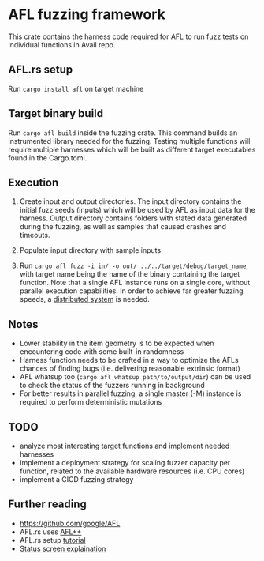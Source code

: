 # AFL fuzzing framework

This crate contains the harness code required for AFL to run fuzz tests on individual functions in Avail repo.

## AFL.rs setup

Run `cargo install afl` on target machine

## Target binary build

Run `cargo afl build` inside the fuzzing crate. This command builds an instrumented library needed for the fuzzing. Testing multiple functions will require multiple harnesses which will be built as different target executables found in the Cargo.toml.

## Execution

1. Create input and output directories. The input directory contains the initial fuzz seeds (inputs) which will be used by AFL as input data for the harness. Output directory contains folders with stated data generated during the fuzzing, as well as samples that caused crashes and timeouts.

2. Populate input directory with sample inputs

3. Run `cargo afl fuzz -i in/ -o out/ ../../target/debug/target_name`, with target name being the name of the binary containing the target function. Note that a single AFL instance runs on a single core, without parallel execution capabilities. In order to achieve far greater fuzzing speeds, a [distributed system](https://aflplus.plus/docs/parallel_fuzzing/) is needed.

## Notes

- Lower stability in the item geometry is to be expected when encountering code with some built-in randomness
- Harness function needs to be crafted in a way to optimize the AFLs chances of finding bugs (i.e. delivering reasonable extrinsic format)
- AFL whatsup too (`cargo afl whatsup path/to/output/dir`) can be used to check the status of the fuzzers running in background
- For better results in parallel fuzzing, a single master (-M) instance is required to perform deterministic mutations

## TODO

- analyze most interesting target functions and implement needed harnesses
- implement a deployment strategy for scaling fuzzer capacity per function, related to the available hardware resources (i.e. CPU cores)
- implement a CICD fuzzing strategy

## Further reading

- https://github.com/google/AFL
- AFL.rs uses [AFL++](https://github.com/AFLplusplus/AFLplusplus)
- AFL.rs setup [tutorial](https://rust-fuzz.github.io/book/afl/tutorial.html)
- [Status screen explaination](https://lcamtuf.coredump.cx/afl/status_screen.txt)

